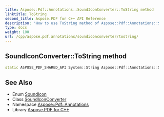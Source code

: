 ```yaml
---
title: Aspose::Pdf::Annotations::SoundIconConverter::ToString method
linktitle: ToString
second_title: Aspose.PDF for C++ API Reference
description: 'How to use ToString method of Aspose::Pdf::Annotations::SoundIconConverter class in C++.'
type: docs
weight: 100
url: /cpp/aspose.pdf.annotations/soundiconconverter/tostring/
---
```

## SoundIconConverter::ToString method




```cpp
static ASPOSE_PDF_SHARED_API System::String Aspose::Pdf::Annotations::SoundIconConverter::ToString(SoundIcon value)
```

## See Also

* Enum [SoundIcon](../../soundicon/)
* Class [SoundIconConverter](../)
* Namespace [Aspose::Pdf::Annotations](../../)
* Library [Aspose.PDF for C++](../../../)
